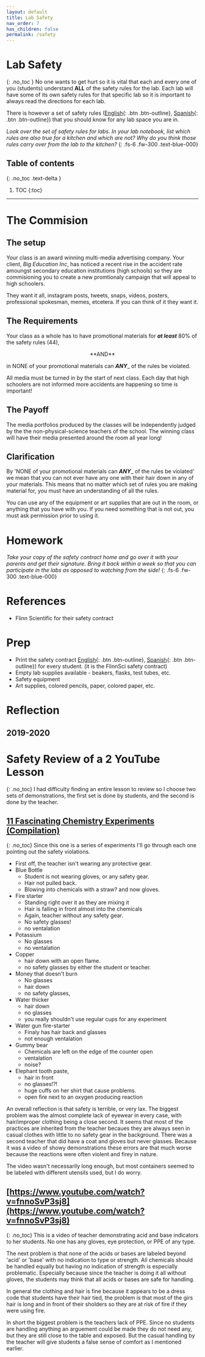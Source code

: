 ```yaml
---
layout: default
title: Lab Safety
nav_order: 7
has_children: false
permalink: /safety
---
```


# Lab Safety
{: .no_toc }
No one wants to get hurt so it is vital that each and every one of you (students) understand **ALL** of the safety rules for the lab.
Each lab will have some of its own safety rules for that specific lab so it is important to always read the directions for each lab.

There is however a set of safety rules ([English](https://www.flinnsci.com/api/library/Download/80efae9513b548d6999c31d38ac36abe){: .btn .btn-outline}, [Spanish](https://www.flinnsci.com/high-school-student-safety-contract---spanish/dc10495/){: .btn .btn-outline}) that you should know for any lab space you are in.

_Look over the set of safety rules for labs.  In your lab notebook, list which rules are also true for a kitchen and which are not?  Why do you think those rules carry over from the lab to the kitchen?_
{: .fs-6 .fw-300 .text-blue-000}


<!-- table of contents for the page -->
## Table of contents
{: .no_toc .text-delta }

1. TOC
{:toc}

---
# The Commision
## The setup
Your class is an award winning multi-media advertising company.
Your client, _Big Education Inc_, has noticed a recent rise in the accident rate amoungst secondary education institutions (high schools) so they are commisioning you to create a new promtionaly campaign that will appeal to high schoolers.

They want it all, instagram posts, tweets, snaps, videos, posters, professional spokesman, memes, etcetera.
If you can think of it they want it.

## The Requirements
Your class as a whole has to have promotional materials for _**at least**_ 80% of the safety rules (44),

<center>**AND**</center>

in NONE of your promotional materials can _**ANY**__ of the rules be violated.

All media must be turned in by the start of next class.
Each day that high schoolers are not informed more accidents are happening so time is important!

## The Payoff
The media portfolios produced by the classes will be independently judged by the the non-physical-science teachers of the school.
The winning class will have their media presented around the room all year long!

## Clarification
By 'NONE of your promotional materials can _**ANY**__ of the rules be violated' we mean that you can not ever have any one with their hair down in any of your materials.
This means that no matter which set of rules you are making material for, you must have an understanding of all the rules.

You can use any of the equipment or art supplies that are out in the room, or anything that you have with you.
If you need something that is not out, you must ask permission prior to using it.


# Homework
_Take your copy of the safety contract home and go over it with your parents and get their signature.  Bring it back within a week so that you can participate in the labs as opposed to watching from the side!_
{: .fs-6 .fw-300 .text-blue-000}


# References
  * Flinn Scientific for their safety contract

# Prep
  * Print the safety contract [English](https://www.flinnsci.com/api/library/Download/80efae9513b548d6999c31d38ac36abe){: .btn .btn-outline}, [Spanish](https://www.flinnsci.com/high-school-student-safety-contract---spanish/dc10495/){: .btn .btn-outline}) for every student. (it is the FlinnSci safety contract)
  * Empty lab supplies available - beakers, flasks, test tubes, etc.
  * Safety equipment
  * Art supplies, colored pencils, paper, colored paper, etc.

# Reflection
## 2019-2020

# Safety Review of a 2 YouTube Lesson
{: .no_toc}
I had difficulty finding an entire lesson to review so I choose two sets of demonstrations, the first set is done by students, and the second is done by the teacher.

## [11 Fascinating Chemistry Experiments (Compilation)](https://www.youtube.com/watch?v=8vyboVwyzfU&t=229s)
{: .no_toc}
Since this one is a series of experiments I'll go through each one pointing out the safety violations.

  * First off, the teacher isn't wearing any protective gear.
  * Blue Bottle
      - Student is not wearing gloves, or any safety gear.
      - Hair not pulled back.
      - Blowing into chemicals with a straw? and now gloves.
  * Fire starter
      - Standing right over it as they are mixing it
      - Hair is falling in front almost into the chemicals
      - Again, teacher without any safety gear.
      - No safety glasses!
      - no ventalation
  * Potassium
      - No glasses
      - no ventalation
  * Copper
      - hair down with an open flame.
      - no safety glasses by either the student or teacher.
  * Money that doesn't burn
      - No glasses
      - hair down
      - no safety glasses, 
  * Water thicker
      - hair down
      - no glasses
      - you really shouldn't use regular cups for any experiment
  * Water gun fire-starter
      - Finaly has hair back and glasses
      - not enough ventalation
  * Gummy bear
      - Chemicals are left on the edge of the counter open
      - ventalation
      - noise?
  * Elephant tooth paste,
      - hair in front
      - no glasses!?!
      - huge cuffs on her shirt that cause problems.
      - open fire next to an oxygen producing reaction

An overall reflection is that safety is terrible, or very lax.
The biggest problem was the almost complete lack of eyewear in every case, with hair/improper clothing being a close second.
It seems that most of the practices are inherited from the teacher becaues they are always seen in casual clothes with little to no safety gear in the background.  There was a second teacher that did have a coat and gloves but never glasses.
Because it was a video of showy demonstrations these errors are that much worse because the reactions were often violent and firey in nature.

The video wasn't necessarily long enough, but most containers seemed to be labeled with different utensils used, but I do worry.

## [https://www.youtube.com/watch?v=fnnoSvP3sj8](https://www.youtube.com/watch?v=fnnoSvP3sj8)
{: .no_toc}
This is a video of teacher demonstrating acid and base indicators to her students.
No one has any gloves, eye protection, or PPE of any type.

The next problem is that none of the acids or bases are labeled beyond 'acid' or 'base' with no indication to type or strength.
All chemicals should be handled equally but having no indication of strength is especially problematic.
Especially because since the teacher is doing it all without gloves, the students may think that all acids or bases are safe for handling.

In general the clothing and hair is fine because it appears to be a dress code that students have their hair tied, the problem is that most of the girs hair is long and in front of their sholders so they are at risk of fire if they were using fire.

In short the biggest problem is the teachers lack of PPE.  Since no students are handling anything an arguement could be made they do not need any, but they are still close to the table and exposed.
But the casual handling by the teacher will give students a false sense of comfort as I mentioned earlier.
